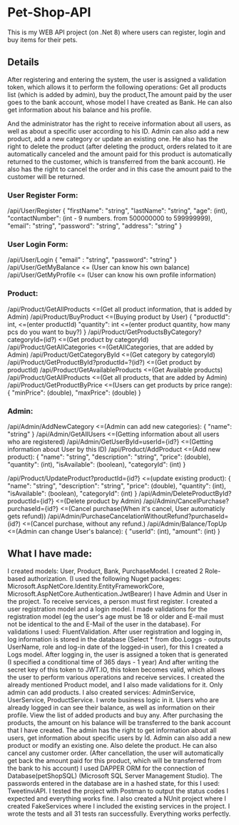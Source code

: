 # Pet-Shop-API
This is my WEB API project (on .Net 8) where users can register, login and buy items for their pets.
## Details
After registering and entering the system, the user is assigned a validation token,
which allows it to perform the following operations: Get all products list (which is added by admin), buy the product,The amount paid by the user goes to the bank account, whose model I have created as Bank.
He can also get information about his balance and his profile.

And the administrator has the right to receive information about all users, as well as about a specific user according to his ID.
Admin can also add a new product, add a new category or update an existing one. He also has the right to delete the product 
(after deleting the product, orders related to it are automatically canceled and the amount paid for this product is automatically returned to the customer, 
which is transferred from the bank account).
He also has the right to cancel the order and in this case the amount paid to the customer will be returned.

### User Register Form:
/api/User/Register
{
  "firstName": "string",
  "lastName": "string",
  "age": (int),
  "contactNumber": (int - 9 numbers. from 500000000 to 599999999),
  "email": "string",
  "password": "string",
  "address": "string"
}

### User Login Form:
/api/User/Login
{
   "email" : "string",
  "password": "string"
}
/api/User/GetMyBalance     <= (User can know his own balance)
/api/User/GetMyProfile     <= (User can know his own profile information)

### Product:
/api/Product/GetAllProducts  <=(Get all product information, that is added by Admin)
/api/Product/BuyProduct                           <=(Buying product by User)
{
  "productId": int,                              <=(enter productId)
  "quantity": int                                <=(enter product quantity, how many pcs do you want to buy?)
}
/api/Product/GetProductsByCategory?categoryId=(id?)                <=(Get product by categoryId)
/api/Product/GetAllCategories                                      <=(GetAllCategories, that are added by Admin)
/api/Product/GetCategoryById                                       <=(Get category by categoryId)
/api/Product/GetProductById?productId=?(id?)                       <=(Get product by productId)
/api/Product/GetAvailableProducts                                  <=(Get Available products)
/api/Product/GetAllProducts                                        <=(Get all products, that are added by Admin)
/api/Product/GetProductByPrice                                     <=(Users can get products by price range):
{
  "minPrice": (double),
  "maxPrice": (double)
}

### Admin:
/api/Admin/AddNewCategory                        <=(Admin can add new categories):
{
"name": "string"
}
/api/Admin/GetAllUsers                           <=(Getting information about all users who are registered)
/api/Admin/GetUserById=userId={id?}              <=(Getting information about User by this ID)
/api/Product/AddProduct                            <=(Add new product):
{
  "name": "string",
  "description": "string",
  "price": (double),
  "quantity": (int),
  "isAvailable": (boolean),
  "categoryId": (int)
}

​/api​/Product/UpdateProduct?productId={id?}                     <=(update existing product):
{
  "name": "string",
  "description": "string",
  "price": (double),
  "quantity": (int),
  "isAvailable": (boolean),
  "categoryId": (int)
}
/api/Admin/DeleteProductById?productId={id?}                    <=(Delete product by Admin)
/api/Admin/CancelPurchase?purchaseId={id?}                  <=(Cancel purchase(When it's cancel, User automaticly gets refund))
/api/Admin/PurchaseCancelationWithoutRefund?purchaseId=(id?)  <=(Cancel purchase, without any refund.)
/api/Admin/Balance/TopUp                <=(Admin can change User's balance):
{
  "userId": (int),
  "amount": (int)
}



## What I have made:
I created models: User, Product, Bank, PurchaseModel.
I created 2 Role-based authorization. (I used the following Nuget packages: 
Microsoft.AspNetCore.Identity.EntityFrameworkCore, Microsoft.AspNetCore.Authentication.JwtBearer) I have Admin and User in the project. 
To receive services, a person must first register. I created a user registration model and a login model. I made validations for the registration model 
(eg the user's age must be 18 or older and E-mail must not be identical to the and E-Mail of the user in the database). For validations I used: FluentValidation. 
After user registration and logging in, log information is stored in the database (Select * from dbo.Loggs - outputs UserName, role and log-in date of the logged-in user), 
for this I created a Logs model.
After logging in, the user is assigned a token that is generated (I specified a conditional time of 365 days - 1 year)
And after writing the secret key of this token to JWT.IO, this token becomes valid, which allows the user to perform various operations and receive services.
I created the already mentioned Product model, and I also made validations for it. Only admin can add products. I also created services: AdminService, UserService, ProductService. 
I wrote business logic in it. Users who are already logged in can see their balance, as well as information on their profile. View the list of added products and buy any. After purchasing the products, the amount on his balance will be transferred to the bank account that I have created.
The admin has the right to get information about all users, get information about specific users by Id.
Admin can also add a new product or modify an existing one. Also delete the product. He can also cancel any customer order. 
(After cancellation, the user will automatically get back the amount paid for this product, which will be transferred from the bank to his account)
I used DAPPER ORM for the connection of Database(petShopSQL) (Microsoft SQL Server Management Studio).
The passwords entered in the database are in a hashed state, for this I used: TweetinviAPI.
I tested the project with Postman to output the status codes I expected and everything works fine.
I also created a NUnit project where I created FakeServices where I included the existing services in the project. I wrote the tests and all 31 tests ran successfully.
Everything works perfectly.
